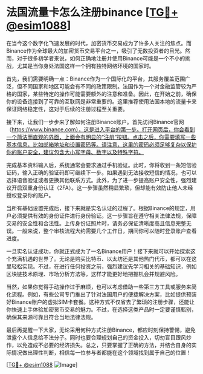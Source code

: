 # 法国流量卡怎么注册binance [[TG💪+ @esim1088](https://t.me/s/esim1088)]

在当今这个数字化飞速发展的时代，加密货币交易成为了许多人关注的焦点。而Binance作为全球最大的加密货币交易平台之一，吸引了无数投资者的目光。然而，对于很多初学者来说，如何正确地注册并使用Binance可能是一个不小的挑战，尤其是当你身处法国这样一个拥有独特网络环境的国家时。

首先，我们需要明确一点：Binance作为一个国际化的平台，其服务覆盖范围广泛，但不同国家和地区可能会有不同的政策限制。法国作为一个对金融监管较为严格的国家，某些特定的操作可能需要额外的注意和准备。因此，在开始之前，确保你的设备连接到了可靠的互联网是非常重要的。这里推荐使用法国本地的流量卡来保证网络稳定性，这对于后续的注册过程至关重要。

接下来，让我们一步步来了解如何注册Binance账户。首先访问Binance官网（https://www.binance.com），这是进入平台的第一步。打开网页后，你会看到一个简洁而直观的界面，上面会有明显的“注册”按钮。点击之后，你需要填写一些基本信息，比如邮箱地址和设置密码等。请注意，这里的密码必须足够复杂以保护你的账户安全，建议包含大小写字母、数字以及特殊字符。

完成基本资料输入后，系统通常会要求通过手机验证。此时，你将收到一条短信验证码，输入正确的验证码即可继续下一步。如果遇到无法接收短信的情况，也可以选择语音验证或者更换其他联系方式。此外，为了进一步提高账户安全性，强烈建议开启双重身份认证（2FA）。这一步骤虽然稍显繁琐，但却能有效防止他人未经授权登录你的账户。

当所有基础设置完成后，接下来就是实名认证的过程了。根据Binance的规定，用户必须提供有效的身份证件进行身份验证。这一步骤旨在遵守相关法律法规，保障交易的安全性和合法性。上传身份证照片时，请务必保证清晰度高且信息完整无误。一般来说，整个审核流程大约需要几个工作日，期间你可以随时登录账户查看进度。

一旦实名认证成功，你就正式成为了一名Binance用户！接下来就可以开始探索这个充满机遇的世界了。无论是购买比特币、以太坊还是其他热门代币，都可以在这里轻松实现。不过，在进行任何投资之前，强烈建议先学习相关的基础知识，例如区块链技术原理、市场分析方法等，这样才能更好地把握机会并规避风险。

当然，如果你觉得手动操作过于麻烦，也可以考虑借助一些第三方工具或服务来简化流程。例如，有些公司专门推出了针对法国用户的便捷解决方案，比如提供预装好Binance账户的虚拟SIM卡套餐。这种方式不仅省去了繁琐的注册步骤，还能让你快速上手体验加密货币交易的魅力。不过，在选择这类产品时一定要谨慎甄别，确保其来源可靠且符合当地法律法规。

最后再提醒一下大家，无论采用何种方式注册Binance，都应时刻保持警惕，避免泄露个人信息给不法分子。同时也要合理规划自己的资金投入，切勿盲目跟风炒作，以免造成不必要的经济损失。总之，只要掌握了正确的方法，并结合自身的实际情况做出理性判断，相信每一位参与者都能在这个领域找到属于自己的位置！

[[TG💪+ @esim1088](https://t.me/s/esim1088) ![Image](https://i.postimg.cc/4NQfJmqS/Snipaste-2025-05-13-00-14-12.png)]